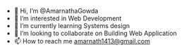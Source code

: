 - 👋 Hi, I’m @AmarnathaGowda
- 👀 I’m interested in Web Development
- 🌱 I’m currently learning Systems design
- 💞️ I’m looking to collaborate on Building Web Application 
- 📫 How to reach me amarnath1413@gmail.com

<!---
AmarnathaGowda/AmarnathaGowda is a ✨ special ✨ repository because its `README.md` (this file) appears on your GitHub profile.
You can click the Preview link to take a look at your changes.
--->
